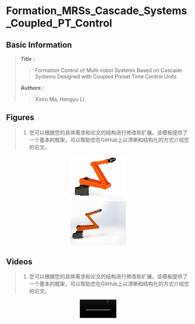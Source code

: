 # Formation_MRSs_Cascade_Systems_Coupled_PT_Control
## Basic Information


>***Title :***
>> Formation Control of Multi-robot Systems Based on Cascade Systems Designed with Coupled Preset Time Control Units
>
>***Authors :***
>> Xinru Ma, Hengyu Li

## Figures
> 1. 您可以根据您的具体需求和论文的结构进行修改和扩展。该模板提供了一个基本的框架，可以帮助您在GitHub上以清晰和结构化的方式介绍您的论文。
<div align=center><img src="Figures/single.png" width="30%"></div>
<div align=center><img src="Figures/Single_Motion.gif" width="30%"></div>

## Videos 
> 1. 您可以根据您的具体需求和论文的结构进行修改和扩展。该模板提供了一个基本的框架，可以帮助您在GitHub上以清晰和结构化的方式介绍您的论文。
<div align=center><video src="https://github.com/maxruu/Formation_MRSs_Cascade_Systems_Coupled_PT_Control/assets/99390180/444f5524-a328-4411-bfb7-f26ce0a451aa" width="100" height="50" controls></video></div>
